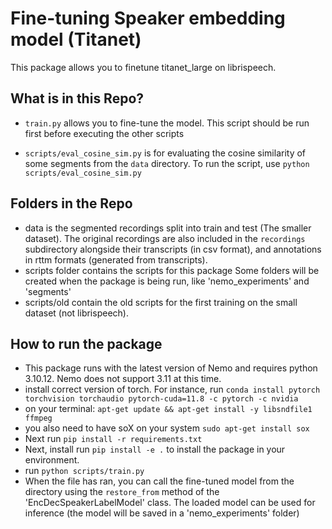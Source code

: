 # Fine-tuning Speaker embedding model (Titanet)

This package allows you to finetune titanet_large on librispeech.
## What is in this Repo?
- `train.py` allows you to fine-tune the model. This script should be run first before executing the other scripts

- `scripts/eval_cosine_sim.py` is for evaluating the cosine similarity of some segments from the `data` directory. To run the script, use `python scripts/eval_cosine_sim.py`


## Folders in the Repo
- data is the segmented recordings split into train and test (The smaller dataset). The original recordings are also included in the `recordings` subdirectory alongside their transcripts (in csv format), and annotations in rttm formats (generated from transcripts). 
- scripts folder contains the scripts for this package
Some folders will be created when the package is being run, like 'nemo_experiments' and 'segments'
- scripts/old contain the old scripts for the first training on the small dataset (not librispeech).

## How to run the package
- This package runs with the latest version of Nemo and requires python 3.10.12. Nemo does not support 3.11 at this time.
- install correct version of torch. For instance, run `conda install pytorch torchvision torchaudio pytorch-cuda=11.8 -c pytorch -c nvidia`
- on your terminal: `apt-get update && apt-get install -y libsndfile1 ffmpeg`
- you also need to have soX on your system `sudo apt-get install sox`
- Next run `pip install -r requirements.txt`
- Next, install run `pip install -e .` to install the package in your environment.
- run `python scripts/train.py`
- When the file has ran, you can call the fine-tuned model from the directory using the `restore_from` method of the 'EncDecSpeakerLabelModel' class. The loaded model can be used for inference (the model will be saved in a 'nemo_experiments' folder)